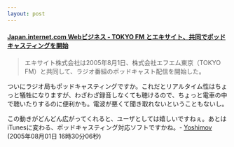 ```yaml
---
layout: post
---
```

<h4><a href="http://japan.internet.com/busnews/20050801/5.html">Japan.internet.com Webビジネス - TOKYO FM とエキサイト、共同でポッドキャスティングを開始</a></h4>
<blockquote><p>エキサイト株式会社は2005年8月1日、株式会社エフエム東京（TOKYO FM）と共同して、ラジオ番組のポッドキャスト配信を開始した。</p>
</blockquote>
<p>ついにラジオ局もポッドキャスティングですか。これだとリアルタイム性はちょっと犠牲になりますが、わざわざ録音しなくても聴けるので、ちょっと電車の中で聴いたりするのに便利かも。電波が悪くて聞き取れないということもないし。</p>
<p>この動きがどんどん広がってくれると、ユーザとしては嬉しいですねぇ。あとはiTunesに変わる、ポッドキャスティング対応ソフトですかね。- <a href="/?page=Yoshimov" class="wikipage">Yoshimov</a> (2005年08月01日 16時30分06秒)</p>
